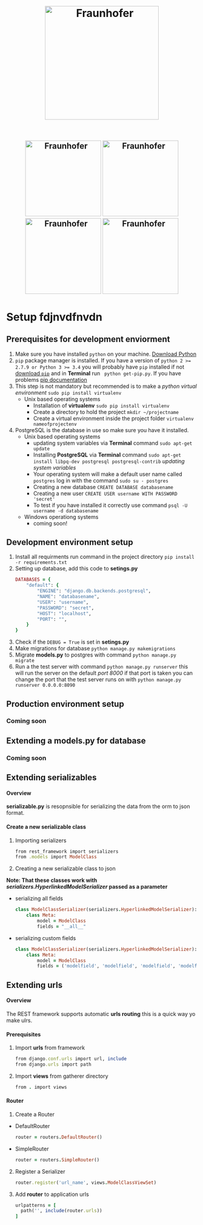 <h1 align="center">
  <br>
  <img src="https://pbs.twimg.com/profile_images/910158554568515584/Gf6WD-iH_400x400.jpg" alt="Fraunhofer" width="300">
  
  <br>
</h1>
<h2 align="center">
  <br>
   <img src="https://teamvirtue.nl/wp-content/uploads/LINQ_Logo_Black-300x138.png" alt="Fraunhofer" width="200">
   <img src="http://www.sollite.net/images/img/2222222-01.jpg" alt="Fraunhofer" width="200">
   <img src="https://upload.wikimedia.org/wikipedia/commons/d/d3/Eindhoven_University_of_Technology_logo.svg" alt="Fraunhofer" width="200">
   <img src="https://cdn.worldvectorlogo.com/logos/fontys-39.svg" alt="Fraunhofer" width="200">
  <br>
</h2>

# Setup fdjnvdfnvdn
## Prerequisites for development enviorment
1. Make sure you have installed `python` on your machine. [Download Python](https://www.python.org/downloads/)
2. `pip` package manager is installed. If you have a version of `python 2 >= 2.7.9 or Python 3 >= 3.4` you will probably have ``pip`` installed if not [download `pip`](https://www.python.org/downloads/) and in **Terminal** run ``` python get-pip.py```. If you have problems [pip documentation](https://pip.pypa.io/en/stable/installing/)
3. This step is not mandatory but recommended is to make a *python virtual environment* ```sudo pip install virtualenv```
    * Unix based operating systems  
      * Installation of **virtualenv** ```sudo pip install virtualenv```
      * Create a directory to hold the project ```mkdir ~/projectname```
      * Create a virtual environment inside the project folder ```virtualenv nameofprojectenv```
4. PostgreSQL is the database in use so make sure you have it installed.  
    * Unix based operating systems
        *  updating system variables via **Terminal** command ``sudo apt-get update`` 
        *  Installing **PostgreSQL** via **Terminal** command ``sudo apt-get install libpq-dev postgresql postgresql-contrib`` *updating system variables*
        *  Your operating system will make a default user name called ```postgres```  log in with the command ```sudo su - postgres``` 
        *  Creating a new database ```CREATE DATABASE databasename```
        *  Creating a new user ```CREATE USER username WITH PASSWORD 'secret'```
        *  To test if you have installed it correctly use command ```psql -U username -d databasename```
    * Windows operationg systems
        * coming soon!
## Development environment setup
1. Install all requirments run command in the project directory ```pip install -r requirements.txt```
2. Setting up database, add this code to **setings.py**  
    ```ruby
    DATABASES = {
        "default": {
            "ENGINE": "django.db.backends.postgresql",
            "NAME": "databasename",
            "USER": "username",
            "PASSWORD": "secret",
            "HOST": "localhost",
            "PORT": "",
        }
    }
    ```
3. Check if the ```DEBUG = True``` is set in **setings.py**
4. Make migrations for database ```python manage.py makemigrations``` 
5. Migrate **models.py** to postgres with command ```python manage.py migrate```
6. Run a the test server with command ```python manage.py runserver``` this will run the server on the default *port 8000* if that port is taken you can change the port that the test server runs on with ```python manage.py runserver 0.0.0.0:8090```
## Production environment setup
### Coming soon
## Extending a **models.py** for database 
### Coming soon
## Extending serializables
#### Overview
**serializable.py** is resopnsible for serializing the data from the orm to json format.
#### Create a new serializable class
1. Importing serializers
    ```ruby
    from rest_framework import serializers
    from .models import ModelClass
    ```
2. Creating a new serializable class to json
  
  **Note: That these classes work with *serializers.HyperlinkedModelSerializer* passed as a parameter**
  * serializing all fields
      ```ruby
      class ModelClassSerializer(serializers.HyperlinkedModelSerializer):
          class Meta:
              model = ModelClass
              fields = "__all__"
      ```
  * serializing custom fields
      ```ruby
      class ModelClassSerializer(serializers.HyperlinkedModelSerializer):
          class Meta:
              model = ModelClass
              fields = ('modelfield', 'modelfield', 'modelfield', 'modelfield')
      ```
## Extending urls
#### Overview
The REST framework supports automatic **urls routing** this is a quick way yo make ulrs.
#### Prerequisites
1. Import **urls** from framework
    ```ruby
    from django.conf.urls import url, include
    from django.urls import path
    ```
2. Import **views** from gatherer directory
    ```ruby
    from . import views
    ```
#### Router
1. Create a Router
  * DefaultRouter
      ```ruby
      router = routers.DefaultRouter()
      ```
  * SimpleRouter
      ```ruby
      router = routers.SimpleRouter()
      ```
 2. Register a Serializer
      ```ruby
      router.register('url_name', views.ModelClassViewSet)
      ```
 3. Add **router** to application urls
      ```ruby
      urlpatterns = [
        path('', include(router.urls))
      ]
      ```
